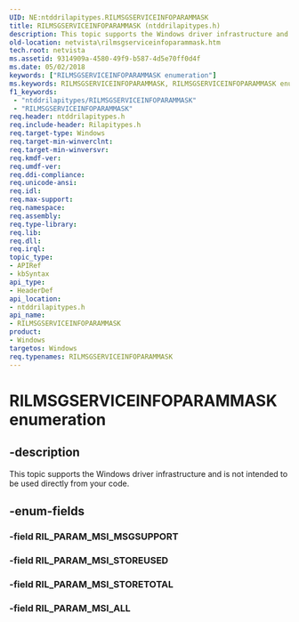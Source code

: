 ```yaml
---
UID: NE:ntddrilapitypes.RILMSGSERVICEINFOPARAMMASK
title: RILMSGSERVICEINFOPARAMMASK (ntddrilapitypes.h)
description: This topic supports the Windows driver infrastructure and is not intended to be used directly from your code.
old-location: netvista\rilmsgserviceinfoparammask.htm
tech.root: netvista
ms.assetid: 9314909a-4580-49f9-b587-4d5e70ff0d4f
ms.date: 05/02/2018
keywords: ["RILMSGSERVICEINFOPARAMMASK enumeration"]
ms.keywords: RILMSGSERVICEINFOPARAMMASK, RILMSGSERVICEINFOPARAMMASK enumeration [Network Drivers Starting with Windows Vista], RIL_PARAM_MSI_ALL, RIL_PARAM_MSI_STORETOTAL, RIL_PARAM_MSI_STOREUSED, netvista.rilmsgserviceinfoparammask, ntddrilapitypes/RILMSGSERVICEINFOPARAMMASK, ntddrilapitypes/RIL_PARAM_MSI_ALL, ntddrilapitypes/RIL_PARAM_MSI_STORETOTAL, ntddrilapitypes/RIL_PARAM_MSI_STOREUSED
f1_keywords:
 - "ntddrilapitypes/RILMSGSERVICEINFOPARAMMASK"
 - "RILMSGSERVICEINFOPARAMMASK"
req.header: ntddrilapitypes.h
req.include-header: Rilapitypes.h
req.target-type: Windows
req.target-min-winverclnt: 
req.target-min-winversvr: 
req.kmdf-ver: 
req.umdf-ver: 
req.ddi-compliance: 
req.unicode-ansi: 
req.idl: 
req.max-support: 
req.namespace: 
req.assembly: 
req.type-library: 
req.lib: 
req.dll: 
req.irql: 
topic_type:
- APIRef
- kbSyntax
api_type:
- HeaderDef
api_location:
- ntddrilapitypes.h
api_name:
- RILMSGSERVICEINFOPARAMMASK
product:
- Windows
targetos: Windows
req.typenames: RILMSGSERVICEINFOPARAMMASK
---
```


# RILMSGSERVICEINFOPARAMMASK enumeration


## -description


This topic supports the Windows driver infrastructure and is not intended to be used directly from your code.


## -enum-fields




### -field RIL_PARAM_MSI_MSGSUPPORT


### -field RIL_PARAM_MSI_STOREUSED


### -field RIL_PARAM_MSI_STORETOTAL


### -field RIL_PARAM_MSI_ALL

